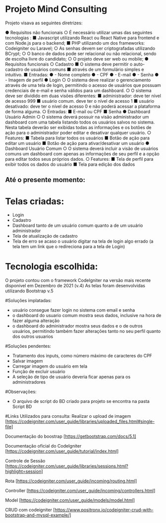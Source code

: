 # Projeto Mind Consulting

Projeto visava as seguintes diretrizes:

● Requisitos não funcionais
○ É necessário utilizar umas das seguintes tecnologias :
■ Javascript utilizando React ou React Native para frontend e com 
Node.js para o backend;
■ PHP utilizando um dos frameworks: Codeigniter ou Laravel;
○ As senhas devem ser criptografadas utilizando BCrypt;
○ O banco de dados pode ser relacional ou não relacional, sendo de escolha 
livre do candidato;
○ O projeto deve ser web ou mobile;
● Requisitos funcionais
○ Cadastro
■ O sistema deve permitir o auto-cadastro de usuários comuns
■ através de um formulário simples e intuitivo.
■ Entradas:
● - Nome completo
● - CPF
● - E-mail
● - Senha
● - Imagem de perfil
● Login
○ O sistema deve realizar o gerenciamento através de uma tela de login, 
permitindo o acesso de usuários que possuam credenciais de e-mail e senha 
válidos para um dashboard.
○ O sistema deve ser dividido em duas visões diferentes:
■ administrador: deve ter nível de acesso 999
■ usuário comum. deve ter o nível de acesso 1
■ usuário desativado: deve ter o nível de acesso 0 e não poderá acessar 
a plataforma de forma alguma.
○ Entradas:
■ E-mail ou CPF
■ Senha
● Dashboard Usuário Admin
○ O sistema deverá possuir na visão administrador um dashboard com uma 
tabela listando todos os usuários salvos no sistema. Nesta tabela deverão ser 
exibidas todas as informações e os botões de ação para o administrador 
poder editar e desativar qualquer usuário.
○ Features:
■ Tabela para listar todos os usuários
■ Botão de ação para editar um usuário
■ Botão de ação para ativar/desativar um usuário
● Dashboard Usuário Comum
○ O sistema deverá incluir a visão de usuários comuns um dashboard com apenas 
as informações de seu perfil e a opção para editar todos seus próprios dados.
○ Features:
■ Tela de perfil para exibir todos os dados do usuário
■ Tela para edição dos dados

## Até o presente momento:
# Telas criadas:
- Login
- Cadastro
- Dashboard tanto de um usuário comum quanto a de um usuário administrador
- Tela de atualização de cadastro
- Tela de erro se acaso o usuário digitar na tela de login algo errado (a tela tem um link que o redireciona para a tela de Login)

# Tecnologia escolhida:
O projeto contou com o framework CodeIgniter na versão mais recente disponível em Dezembro de 2021 (v.4)
As telas foram desenvolvidas utilizando Bootstrap v.5

#Soluções implatadas:
- usuário consegue fazer login no sistema com email e senha
- o dashboard do usuario comum mostra seus dados, inclusive na hora de fazer alguma alteração
- o dashboard do administrador mostra seus dados e o de outros usuários, permitindo também fazer alterações tanto no seu perfil quanto dos outros usuarios

#Soluções pendentes:
- Tratamento dos inputs, como número máximo de caracteres do CPF
- Salvar imagem 
- Carregar imagem do usuário em tela
- Função de excluir usuário
- A seleção de tipo de usuário deveria ficar apenas para os administradores

#Observações:
- O arquivo de script do BD criado para projeto se encontra na pasta Script BD

#Links Utilizados para consulta:
Realizar o upload de imagem
[https://codeigniter.com/user_guide/libraries/uploaded_files.html#single-file]

Documentação do boostrap
[https://getbootstrap.com/docs/5.1]

Documentação oficial do CodeIgniter
[https://codeigniter.com/user_guide/tutorial/index.html]

Controle de Sessão 
[https://codeigniter.com/user_guide/libraries/sessions.html?highlight=session]

Rota
[https://codeigniter.com/user_guide/incoming/routing.html]

Controller
[https://codeigniter.com/user_guide/incoming/controllers.html]

Model
[https://codeigniter.com/user_guide/models/model.html]

CRUD com codeigniter
[https://www.positronx.io/codeigniter-crud-with-bootstrap-and-mysql-example/]



